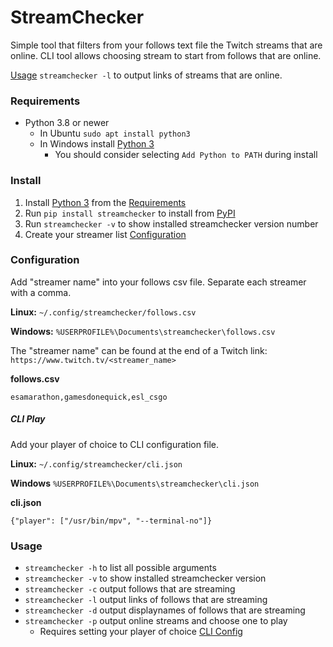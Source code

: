 # StreamChecker

Simple tool that filters from your follows text file the Twitch streams that
are online. CLI tool allows choosing stream to start from follows that are
online.

[Usage][4] `streamchecker -l` to output links of streams that are online.


### Requirements

* Python 3.8 or newer
  * In Ubuntu `sudo apt install python3`
  * In Windows install [Python 3](https://www.python.org/)
    * You should consider selecting `Add Python to PATH` during install


### Install

1.  Install [Python 3](https://www.python.org/) from the [Requirements][1]
2.  Run `pip install streamchecker` to install from [PyPI][3]
3.  Run `streamchecker -v` to show installed streamchecker version number
4.  Create your streamer list [Configuration][2]


### Configuration

Add "streamer name" into your follows csv file. Separate each streamer with a
comma.

**Linux:** `~/.config/streamchecker/follows.csv`

**Windows:** `%USERPROFILE%\Documents\streamchecker\follows.csv`

The "streamer name" can be found at the end of a Twitch link:
`https://www.twitch.tv/<streamer_name>`

**follows.csv**
```
esamarathon,gamesdonequick,esl_csgo
```


##### CLI Play

Add your player of choice to CLI configuration file.

**Linux:** `~/.config/streamchecker/cli.json`

**Windows** `%USERPROFILE%\Documents\streamchecker\cli.json`

**cli.json**
```
{"player": ["/usr/bin/mpv", "--terminal-no"]}
```


### Usage

* `streamchecker -h` to list all possible arguments
* `streamchecker -v` to show installed streamchecker version
* `streamchecker -c` output follows that are streaming
* `streamchecker -l` output links of follows that are streaming
* `streamchecker -d` output displaynames of follows that are streaming
* `streamchecker -p` output online streams and choose one to play
  * Requires setting your player of choice [CLI Config][5]


[1]: #requirements
[2]: #configuration
[3]: https://pypi.org/project/streamchecker
[4]: #usage
[5]: #cli-play

